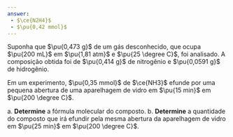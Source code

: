 ```yaml
---
answer:
 - $\ce{N2H4}$
 - $\pu{0,42 mmol}$
---
```


Suponha que $\pu{0,473 g}$ de um gás desconhecido, que ocupa $\pu{200 mL}$ em $\pu{1,81 atm}$ e $\pu{25 \degree C}$, foi analisado. A composição obtida foi de $\pu{0,414 g}$ de nitrogênio e $\pu{0,0591 g}$ de hidrogênio. 

Em um experimento, $\pu{0,35 mmol}$ de $\ce{NH3}$ efunde por uma pequena abertura de uma aparelhagem de vidro em $\pu{15 min}$ em $\pu{200 \degree C}$.

a. **Determine** a fórmula molecular do composto.
b. **Determine** a quantidade do composto que irá efundir pela mesma abertura da aparelhagem de vidro em $\pu{25 min}$ em $\pu{200 \degree C}$.


